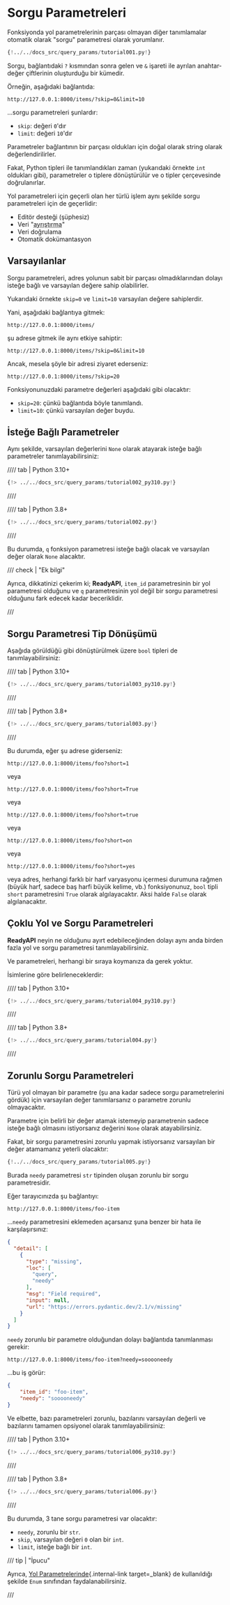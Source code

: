 # Sorgu Parametreleri

Fonksiyonda yol parametrelerinin parçası olmayan diğer tanımlamalar otomatik olarak "sorgu" parametresi olarak yorumlanır.

```Python hl_lines="9"
{!../../docs_src/query_params/tutorial001.py!}
```

Sorgu, bağlantıdaki `?` kısmından sonra gelen ve `&` işareti ile ayrılan anahtar-değer çiftlerinin oluşturduğu bir kümedir.

Örneğin, aşağıdaki bağlantıda:

```
http://127.0.0.1:8000/items/?skip=0&limit=10
```

...sorgu parametreleri şunlardır:

- `skip`: değeri `0`'dır
- `limit`: değeri `10`'dır

Parametreler bağlantının bir parçası oldukları için doğal olarak string olarak değerlendirilirler.

Fakat, Python tipleri ile tanımlandıkları zaman (yukarıdaki örnekte `int` oldukları gibi), parametreler o tiplere dönüştürülür ve o tipler çerçevesinde doğrulanırlar.

Yol parametreleri için geçerli olan her türlü işlem aynı şekilde sorgu parametreleri için de geçerlidir:

- Editör desteği (şüphesiz)
- Veri "<abbr title="HTTP isteği ile birlikte gelen string'i Python verisine dönüştürme">ayrıştırma</abbr>"
- Veri doğrulama
- Otomatik dokümantasyon

## Varsayılanlar

Sorgu parametreleri, adres yolunun sabit bir parçası olmadıklarından dolayı isteğe bağlı ve varsayılan değere sahip olabilirler.

Yukarıdaki örnekte `skip=0` ve `limit=10` varsayılan değere sahiplerdir.

Yani, aşağıdaki bağlantıya gitmek:

```
http://127.0.0.1:8000/items/
```

şu adrese gitmek ile aynı etkiye sahiptir:

```
http://127.0.0.1:8000/items/?skip=0&limit=10
```

Ancak, mesela şöyle bir adresi ziyaret ederseniz:

```
http://127.0.0.1:8000/items/?skip=20
```

Fonksiyonunuzdaki parametre değerleri aşağıdaki gibi olacaktır:

- `skip=20`: çünkü bağlantıda böyle tanımlandı.
- `limit=10`: çünkü varsayılan değer buydu.

## İsteğe Bağlı Parametreler

Aynı şekilde, varsayılan değerlerini `None` olarak atayarak isteğe bağlı parametreler tanımlayabilirsiniz:

//// tab | Python 3.10+

```Python hl_lines="7"
{!> ../../docs_src/query_params/tutorial002_py310.py!}
```

////

//// tab | Python 3.8+

```Python hl_lines="9"
{!> ../../docs_src/query_params/tutorial002.py!}
```

////

Bu durumda, `q` fonksiyon parametresi isteğe bağlı olacak ve varsayılan değer olarak `None` alacaktır.

/// check | "Ek bilgi"

Ayrıca, dikkatinizi çekerim ki; **ReadyAPI**, `item_id` parametresinin bir yol parametresi olduğunu ve `q` parametresinin yol değil bir sorgu parametresi olduğunu fark edecek kadar beceriklidir.

///

## Sorgu Parametresi Tip Dönüşümü

Aşağıda görüldüğü gibi dönüştürülmek üzere `bool` tipleri de tanımlayabilirsiniz:

//// tab | Python 3.10+

```Python hl_lines="7"
{!> ../../docs_src/query_params/tutorial003_py310.py!}
```

////

//// tab | Python 3.8+

```Python hl_lines="9"
{!> ../../docs_src/query_params/tutorial003.py!}
```

////

Bu durumda, eğer şu adrese giderseniz:

```
http://127.0.0.1:8000/items/foo?short=1
```

veya

```
http://127.0.0.1:8000/items/foo?short=True
```

veya

```
http://127.0.0.1:8000/items/foo?short=true
```

veya

```
http://127.0.0.1:8000/items/foo?short=on
```

veya

```
http://127.0.0.1:8000/items/foo?short=yes
```

veya adres, herhangi farklı bir harf varyasyonu içermesi durumuna rağmen (büyük harf, sadece baş harfi büyük kelime, vb.) fonksiyonunuz, `bool` tipli `short` parametresini `True` olarak algılayacaktır. Aksi halde `False` olarak algılanacaktır.

## Çoklu Yol ve Sorgu Parametreleri

**ReadyAPI** neyin ne olduğunu ayırt edebileceğinden dolayı aynı anda birden fazla yol ve sorgu parametresi tanımlayabilirsiniz.

Ve parametreleri, herhangi bir sıraya koymanıza da gerek yoktur.

İsimlerine göre belirleneceklerdir:

//// tab | Python 3.10+

```Python hl_lines="6  8"
{!> ../../docs_src/query_params/tutorial004_py310.py!}
```

////

//// tab | Python 3.8+

```Python hl_lines="8  10"
{!> ../../docs_src/query_params/tutorial004.py!}
```

////

## Zorunlu Sorgu Parametreleri

Türü yol olmayan bir parametre (şu ana kadar sadece sorgu parametrelerini gördük) için varsayılan değer tanımlarsanız o parametre zorunlu olmayacaktır.

Parametre için belirli bir değer atamak istemeyip parametrenin sadece isteğe bağlı olmasını istiyorsanız değerini `None` olarak atayabilirsiniz.

Fakat, bir sorgu parametresini zorunlu yapmak istiyorsanız varsayılan bir değer atamamanız yeterli olacaktır:

```Python hl_lines="6-7"
{!../../docs_src/query_params/tutorial005.py!}
```

Burada `needy` parametresi `str` tipinden oluşan zorunlu bir sorgu parametresidir.

Eğer tarayıcınızda şu bağlantıyı:

```
http://127.0.0.1:8000/items/foo-item
```

...`needy` parametresini eklemeden açarsanız şuna benzer bir hata ile karşılaşırsınız:

```JSON
{
  "detail": [
    {
      "type": "missing",
      "loc": [
        "query",
        "needy"
      ],
      "msg": "Field required",
      "input": null,
      "url": "https://errors.pydantic.dev/2.1/v/missing"
    }
  ]
}
```

`needy` zorunlu bir parametre olduğundan dolayı bağlantıda tanımlanması gerekir:

```
http://127.0.0.1:8000/items/foo-item?needy=sooooneedy
```

...bu iş görür:

```JSON
{
    "item_id": "foo-item",
    "needy": "sooooneedy"
}
```

Ve elbette, bazı parametreleri zorunlu, bazılarını varsayılan değerli ve bazılarını tamamen opsiyonel olarak tanımlayabilirsiniz:

//// tab | Python 3.10+

```Python hl_lines="8"
{!> ../../docs_src/query_params/tutorial006_py310.py!}
```

////

//// tab | Python 3.8+

```Python hl_lines="10"
{!> ../../docs_src/query_params/tutorial006.py!}
```

////

Bu durumda, 3 tane sorgu parametresi var olacaktır:

- `needy`, zorunlu bir `str`.
- `skip`, varsayılan değeri `0` olan bir `int`.
- `limit`, isteğe bağlı bir `int`.

/// tip | "İpucu"

Ayrıca, [Yol Parametrelerinde](path-params.md#on-tanml-degerler){.internal-link target=\_blank} de kullanıldığı şekilde `Enum` sınıfından faydalanabilirsiniz.

///
